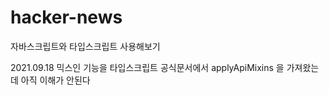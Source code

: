 # hacker-news
자바스크립트와 타입스크립트 사용해보기

2021.09.18
믹스인 기능을 타입스크립트 공식문서에서 applyApiMixins 을 가져왔는데 아직 이해가 안된다
